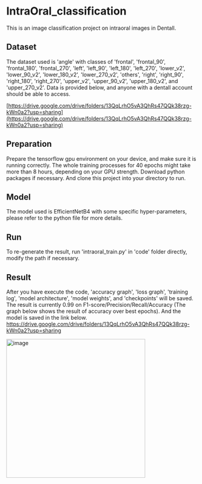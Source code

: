 # IntraOral_classification
This is an image classification project on intraoral images in Dentall.

## Dataset
The dataset used is 'angle' with classes of 'frontal', 'frontal_90', 'frontal_180', 'frontal_270', 'left', 'left_90', 'left_180', 'left_270', 'lower_v2', 'lower_90_v2', 'lower_180_v2', 'lower_270_v2', 'others', 'right', 'right_90', 'right_180', 'right_270', 'upper_v2', 'upper_90_v2', 'upper_180_v2', and 'upper_270_v2'.
Data is provided below, and anyone with a dentall account should be able to access.

[https://drive.google.com/drive/folders/13QqLrhO5vA3QhRs47QQk38rzg-kWn0a2?usp=sharing](https://drive.google.com/drive/folders/13QqLrhO5vA3QhRs47QQk38rzg-kWn0a2?usp=sharing)

## Preparation
Prepare the tensorflow gpu environment on your device, and make sure it is running correctly.
The whole training processes for 40 epochs might take more than 8 hours, depending on your GPU strength.
Download python packages if necessary.
And clone this project into your directory to run.

## Model 
The model used is EfficientNetB4 with some specific hyper-parameters, please refer to the python file for more details.

## Run
To re-generate the result, run 'intraoral_train.py' in 'code' folder directly, modify the path if necessary.

## Result
After you have execute the code, 'accuracy graph', 'loss graph', 'training log', 'model architecture', 'model weights', and 'checkpoints' will be saved.
The result is currently 0.99 on F1-score/Precision/Recall/Accuracy (The graph below shows the result of accuracy over best epochs).
And the model is saved in the link below.
https://drive.google.com/drive/folders/13QqLrhO5vA3QhRs47QQk38rzg-kWn0a2?usp=sharing

<img width="366" alt="image" src="https://user-images.githubusercontent.com/57160523/191674959-f27c4795-53d8-4afa-a572-11a517e3a867.png">


